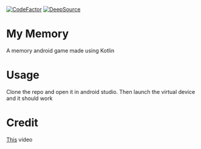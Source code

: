 [![CodeFactor](https://www.codefactor.io/repository/github/beatzoid/my-memory/badge)](https://www.codefactor.io/repository/github/beatzoid/my-memory)
[![DeepSource](https://deepsource.io/gh/Beatzoid/my-memory.svg/?label=active+issues)](https://deepsource.io/gh/Beatzoid/my-memory/?ref=repository-badge)

# My Memory

A memory android game made using Kotlin

# Usage

Clone the repo and open it in android studio. Then launch the virtual device and it should work

# Credit

[This](https://www.youtube.com/watch?v=C2DBDZKkLss) video

